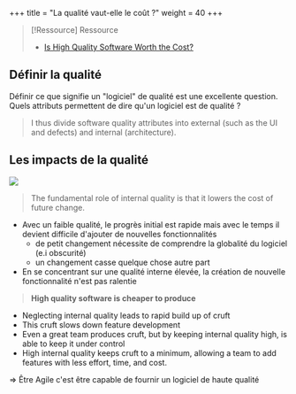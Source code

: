 +++
title = "La qualité vaut-elle le coût ?"
weight = 40
+++

> [!Ressource] Ressource
> - [Is High Quality Software Worth the Cost?](https://martinfowler.com/articles/is-quality-worth-cost.html)

## Définir la qualité 
Définir ce que signifie un "logiciel" de qualité est une excellente question. Quels attributs permettent de dire qu'un logiciel est de qualité ?

> I thus divide software quality attributes into external (such as the UI and defects) and internal (architecture).


## Les impacts de la qualité
![](https://martinfowler.com/articles/is-quality-worth-cost/both.png)

> The fundamental role of internal quality is that it lowers the cost of future change. 

- Avec un faible qualité, le progrès initial est rapide mais avec le temps il devient difficile d'ajouter de nouvelles fonctionnalités
  - de petit changement nécessite de comprendre la globalité du logiciel (e.i obscurité)
  - un changement casse quelque chose autre part
- En se concentrant sur une qualité interne élevée, la création de nouvelle fonctionnalité n'est pas ralentie 

> **High quality software is cheaper to produce**

- Neglecting internal quality leads to rapid build up of cruft
- This cruft slows down feature development
- Even a great team produces cruft, but by keeping internal quality high, is able to keep it under control
- High internal quality keeps cruft to a minimum, allowing a team to add features with less effort, time, and cost.

=> Être Agile c'est être capable de fournir un logiciel de haute qualité